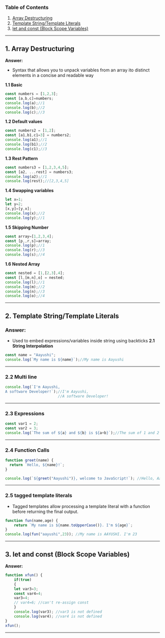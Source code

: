 ### Table of Contents
1. [Array Destructuring](#1-array-desctructuring)
2. [Template String/Template Literals](#2-template-strings-template-literals)
3. [let and const (Block Scope Variables)](#3-let-and-const-block-scope-variables)
---

## 1. Array Destructuring
**Answer:**
- Syntax that allows you to unpack variables from an array ito distinct elements in a concise and readable way

**1.1 Basic**
```javascript {cmd=true}
const numbers = [1,2,3];
const [a,b,c]=numbers;
console.log(a);//1
console.log(b);//2
console.log(c);//3
```
**1.2 Default values**
```javascript {cmd=true}
const numbers2 = [1,2]; 
const [a1,b1,c1=3] = numbers2;
console.log(a1);//1
console.log(b1);//2
console.log(c1);//3
```
**1.3 Rest Pattern**
```javascript {cmd=true}
const numbers3 = [1,2,3,4,5];
const [a2, ...rest] = numbers3;
console.log(a2);//1
console.log(rest);//[2,3,4,5]
```
**1.4 Swapping variables**
```javascript {cmd=true}
let x=1;
let y=2;
[x,y]=[y,x];
console.log(x);//2
console.log(y);//1
```
**1.5 Skipping Number**
```javascript {cmd=true}
const array=[1,2,3,4];
const [p,,r,s]=array;
console.log(p);//1
console.log(r);//3
console.log(s);//4
```
**1.6 Nested Array**
```javascript {cmd=true}
const nested = [1,[2,3],4];
const [l,[m,n],o] = nested;
console.log(l);//1
console.log(m);//2
console.log(n);//3
console.log(o);//4
```
---

## 2. Template String/Template Literals
### **Answer:**
- Used to embed expressions/variables inside string using backticks
**2.1 String Interpolation**
```javascript {cmd=true}
const name = "Aayushi";
console.log(`My name is ${name}`);//My name is Aayushi
```
---
### **2.2 Multi line**
```javascript {cmd=true}
console.log(`I'm Aayushi,
A software Developer!`);//I'm Aayushi,
                        //A software Developer!
```
---
### **2.3 Expressions**
```javascript {cmd=true}
const var1 = 2;
const var2 = 3;
console.log(`The sum of ${a} and ${b} is ${a+b}`);//The sum of 1 and 2 is 3
```
---
### **2.4 Function Calls**
```javascript {cmd=true}
function greet(name) {
  return `Hello, ${name}!`;
}

console.log(`${greet("Aayushi")}, welcome to JavaScript!`); //Hello, Aayushi!, welcome to JavaScript!
```
---
### **2.5 tagged template literals**
- Tagged templates allow processing a template literal with a function before returning the final output.
```javascript {cmd=true}
function fun(name,age) {
    return `My name is ${name.toUpperCase()}. I'm ${age}`;
} 
console.log(fun("aayushi",23)); //My name is AAYUSHI. I'm 23
```
---

## 3. let and const (Block Scope Variables)
**Answer:**
```javascript {cmd=true}
function xfun() {
    if(true)
    {
    let var3=3;
    const var4=4;
    var3=4;
    // var4=6; //can't re-assign const 
    }
    console.log(var3); //var3 is not defined
    console.log(var4); //var4 is not defined
}
xfun();
```
---